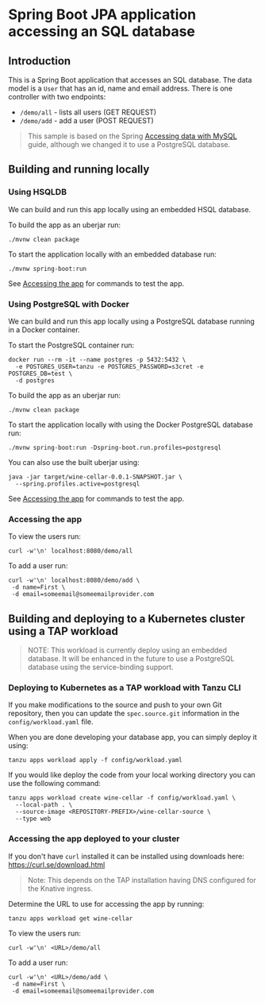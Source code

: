 # Spring Boot JPA application accessing an SQL database

## Introduction

This is a Spring Boot application that accesses an SQL database.  The data model is a `User` that has an id, name and email address.  There is one controller with two endpoints:

* `/demo/all` - lists all users  (GET REQUEST)
* `/demo/add` - add a user (POST REQUEST)

> This sample is based on the Spring [Accessing data with MySQL](https://spring.io/guides/gs/accessing-data-mysql/) guide, although we changed it to use a PostgreSQL database.

## Building and running locally

### Using HSQLDB

We can build and run this app locally using an embedded HSQL database.

To build the app as an uberjar run:

```
./mvnw clean package 
```

To start the application locally with an embedded database run:

```
./mvnw spring-boot:run
```

See [Accessing the app](#accessing-the-app) for commands to test the app.

### Using PostgreSQL with Docker

We can build and run this app locally using a PostgreSQL database running in a Docker container.

To start the PostgreSQL container run:

```
docker run --rm -it --name postgres -p 5432:5432 \
  -e POSTGRES_USER=tanzu -e POSTGRES_PASSWORD=s3cret -e POSTGRES_DB=test \
  -d postgres
```

To build the app as an uberjar run:

```
./mvnw clean package
```

To start the application locally with using the Docker PostgreSQL database run:

```
./mvnw spring-boot:run -Dspring-boot.run.profiles=postgresql
```

You can also use the built uberjar using:

```
java -jar target/wine-cellar-0.0.1-SNAPSHOT.jar \
  --spring.profiles.active=postgresql
```

See [Accessing the app](#accessing-the-app) for commands to test the app.

### Accessing the app

To view the users run:

```
curl -w'\n' localhost:8080/demo/all
```

To add a user run:

```
curl -w'\n' localhost:8080/demo/add \
 -d name=First \
 -d email=someemail@someemailprovider.com
```
## Building and deploying to a Kubernetes cluster using a TAP workload

> NOTE: This workload is currently deploy using an embedded database. It will be enhanced in the future to use a PostgreSQL database using the service-binding support.

### Deploying to Kubernetes as a TAP workload with Tanzu CLI

If you make modifications to the source and push to your own Git repository, then you can update the `spec.source.git` information in the `config/workload.yaml` file.

When you are done developing your database app, you can simply deploy it using:

```
tanzu apps workload apply -f config/workload.yaml
```

If you would like deploy the code from your local working directory you can use the following command:

```
tanzu apps workload create wine-cellar -f config/workload.yaml \
  --local-path . \
  --source-image <REPOSITORY-PREFIX>/wine-cellar-source \
  --type web
```

### Accessing the app deployed to your cluster

If you don't have `curl` installed it can be installed using downloads here: https://curl.se/download.html

> Note: This depends on the TAP installation having DNS configured for the Knative ingress.

Determine the URL to use for accessing the app by running:

```
tanzu apps workload get wine-cellar
```

To view the users run:

```
curl -w'\n' <URL>/demo/all
```

To add a user run:

```
curl -w'\n' <URL>/demo/add \
 -d name=First \
 -d email=someemail@someemailprovider.com
```
